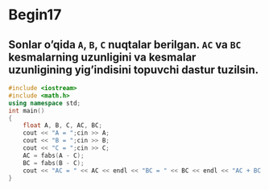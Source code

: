 # Begin17
## Sonlar o’qida `A`, `B`, `C` nuqtalar berilgan. `AC` va `BC` kesmalarning uzunligini va kesmalar uzunligining yig’indisini topuvchi dastur tuzilsin.
```cpp
#include <iostream>
#include <math.h>
using namespace std;
int main()
{
    float A, B, C, AC, BC;
    cout << "A = ";cin >> A;
    cout << "B = ";cin >> B;
    cout << "C = ";cin >> C;
    AC = fabs(A - C);
    BC = fabs(B - C);
    cout << "AC = " << AC << endl << "BC = " << BC << endl << "AC + BC = " << AC + BC;
}
```
